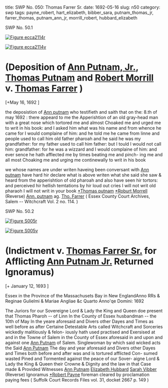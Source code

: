 title: SWP No. 050: Thomas Farrer Sr.
date: 1692-05-16
slug: n50
category: swp
tags: payne_robert, hart_elizabeth, bibber_sara, putnam_thomas_jr, farrer_thomas, putnam_ann_jr, morrill_robert, hubbard_elizabeth




<div markdown class="doc" id="n50.1">

<div class="doc_id">SWP No. 50.1</div>



<span markdown class="figure">[![Figure ecca2114r](archives/ecca/thumb/ecca2114r.jpg)](archives/ecca/large/ecca2114r.jpg)</span>



<span markdown class="figure">[![Figure ecca2114v](archives/ecca/thumb/ecca2114v.jpg)](archives/ecca/large/ecca2114v.jpg)</span>


# (Deposition of [Ann Putnam, Jr.](/tag/putnam_ann_jr.html), [Thomas Putnam](/tag/putnam_thomas_jr.html) and [Robert Morrill](/tag/morrill_robert.html)  v. [Thomas Farrer](/tag/farrer_thomas.html) )

[+May 16, 1692 ]

the deposistion of [Ann putnam](/tag/putnam_ann_jr.html) who testifieth and saith that on the:  8.th of may 1692 : there appeard to me the Apperishtion of an  old gray-head man with a great nose which tortored me and almost  Choaked me and urged me to writ in his book: and I asked him  what was his name and from whence he came for I would complaine  of him: and he told me he came from linne and people used to call  him old father pharoah and he said he was my grandfather: for my  father used to call him father: but I tould I would not call him:  grandfather: for he was a wizzard and I would complaine of him:  and ever sence he hath afflected me by times beating me and pinch-  ing me and all most Choaking me and urging me continewally to  writ in his book

we whose names are under writen haveing been conversant with [Ann putnam](/tag/putnam_ann_jr.html) have hard hir declare what is above writen what she said  she saw & heard from the apperishtion of old pharoah and also have  seen hir tortors: and perceived hir hellish temtations by hir loud out  cries I will not writ old pharaoh I will not writ in your book
[*Thomas putnam](/tag/putnam_thomas_jr.html)  [*Roburt Morrell](/tag/morrill_robert.html) (Reverse)  [Ann. putnam](/tag/putnam_ann_jr.html) ag. [Tho. Farrer](/tag/farrer_thomas.html) ( Essex County Court Archives, Salem -- Witchcraft Vol. 2 no. 114. )

</div>



<div markdown class="doc" id="n50.2">

<div class="doc_id">SWP No. 50.2</div>



<span markdown class="figure">[![Figure S005r](archives/Suffolk/small/S005A.jpg)](archives/Suffolk/large/S005A.jpg)</span>



<span markdown class="figure">[![Figure S005v](archives/Suffolk/small/S005B.jpg)](archives/Suffolk/large/S005B.jpg)</span>


# (Indictment v. [Thomas Farrer Sr.](/tag/farrer_thomas.html) for Afflicting [Ann Putnam Jr.](/tag/putnam_ann_jr.html) Returned Ignoramus)

[+ January 12, 1693 ]

Essex in the Province  of the Massachusets Bay  in New EnglandAnno RRs & Reginae Gulielmi & Mariae Angliae &c Quarto Anno'qe  Domini: 1692

The Juriors for our Sovereigne Lord & Lady the King and Queen doe  present that Thomas Pharoh -- of Linn In the County of Essex  husbandman -- the 10th of May In the yeare aforesaid and Divers  other Dayes and Times as well before as after Certaine Detestable  Arts called Witchcraft and Sorceries wickedly malitiously & felon-  iously hath used practised and Exersised at and in the Towne of  Salem in the County of Essex aforesaid in and upon and against one  [Ann Putnam](/tag/putnam_ann_jr.html) of Salem. Singlewoman by which said wicked acts the  Said [Ann Putnam](/tag/putnam_ann_jr.html) The day and year aforesaid and Divers other Dayes  and Times both before and after was and is tortured afflicted Con-  sumed wasted Pined and Tormented against the peace of our Sover-  aigne Lord & Lady the King & Queen their Crowne & Dignity and  the law in that Case made & Provided
Witnesses  [Ann Putnam](/tag/putnam_ann_jr.html)  [Elizabeth Hubbard](/tag/hubbard_elizabeth.html)  [Sarah Vibber](/tag/bibber_sara.html) (Reverse)  Ignoramus  [*Robert Payne](/tag/payne_robert.html)  foreman  cleared by proclamation  paying fees ( Suffolk Court Records Files vol. 31, docket 2667 p. 149 )

</div>

